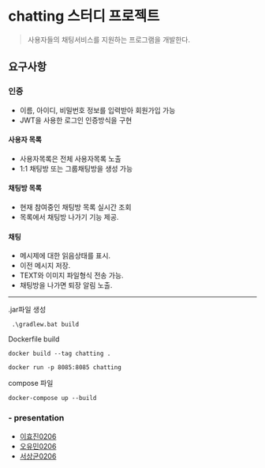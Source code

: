 # chatting 스터디 프로젝트

> 사용자들의 채팅서비스를 지원하는 프로그램을 개발한다.



## 요구사항

### 인증

* 이름, 아이디, 비밀번호 정보를 입력받아 회원가입 가능
* JWT을 사용한 로그인 인증방식을 구현


#### 사용자 목록

* 사용자목록은 전체 사용자목록 노출
* 1:1 채팅방 또는 그룹채팅방을 생성 가능


#### 채팅방 목록

* 현재 참여중인 채팅방 목록 실시간 조회
* 목록에서 채팅방 나가기 기능 제공.


#### 채팅

* 메시제에 대한 읽음상태를 표시.
* 이전 메시지 저장.
* TEXT와 이미지 파일형식 전송 가능.
* 채팅방을 나가면 퇴장 알림 노출.

---

.jar파일 생성

```
 .\gradlew.bat build
```
Dockerfile build

```
docker build --tag chatting .

docker run -p 8085:8085 chatting

```

compose 파일

```
docker-compose up --build
```




### - presentation

- [이효진0206](http://git.openobject.net:8880/education/chatting-server/-/blob/main/presentation/hyojin0206.md)
- [오유민0206](http://git.openobject.net:8880/education/chatting-server/-/blob/main/presentation/yumin0206.md)
- [서상균0206](http://git.openobject.net:8880/education/chatting-server/-/blob/main/presentation/sangkyun0206.md)